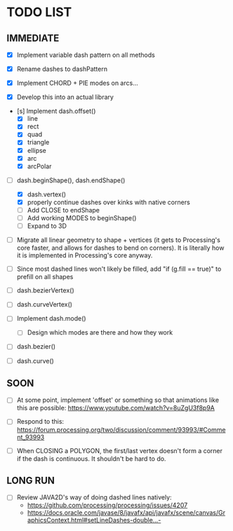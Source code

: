 # TODO LIST

## IMMEDIATE
- [x] Implement variable dash pattern on all methods
- [x] Rename dashes to dashPattern
- [x] Implement CHORD + PIE modes on arcs...

- [x] Develop this into an actual library

- [s] Implement dash.offset()
    - [x] line
    - [x] rect
    - [x] quad
    - [x] triangle
    - [x] ellipse
    - [x] arc
    - [x] arcPolar

- [ ] dash.beginShape(), dash.endShape()
    - [x] dash.vertex()
    - [x] properly continue dashes over kinks with native corners
    - [ ] Add CLOSE to endShape
    - [ ] Add working MODES to beginShape()
    - [ ] Expand to 3D

- [ ] Migrate all linear geometry to shape + vertices (it gets to Processing's core faster, and allows for dashes to bend on corners). It is literally how it is implemented in Processing's core anyway. 

- [ ] Since most dashed lines won't likely be filled, add "if (g.fill == true)" to prefill on all shapes 

- [ ] dash.bezierVertex()
- [ ] dash.curveVertex()

- [ ] Implement dash.mode()
    - [ ] Design which modes are there and how they work  

- [ ] dash.bezier()
- [ ] dash.curve()


## SOON
- [ ] At some point, implement 'offset' or something so that animations like this are possible: https://www.youtube.com/watch?v=8uZgU3f8p9A
- [ ] Respond to this: https://forum.processing.org/two/discussion/comment/93993/#Comment_93993

- [ ] When CLOSING a POLYGON, the first/last vertex doesn't form a corner if the dash is continuous. It shouldn't be hard to do. 


## LONG RUN
- [ ] Review JAVA2D's way of doing dashed lines natively: 
    * https://github.com/processing/processing/issues/4207
    * https://docs.oracle.com/javase/8/javafx/api/javafx/scene/canvas/GraphicsContext.html#setLineDashes-double...-

